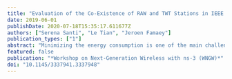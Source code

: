 ```yaml
---
title: "Evaluation of the Co-Existence of RAW and TWT Stations in IEEE 802.11ah using NS-3"
date: 2019-06-01
publishDate: 2020-07-18T15:35:17.611677Z
authors: ["Serena Santi", "Le Tian", "Jeroen Famaey"]
publication_types: ["1"]
abstract: "Minimizing the energy consumption is one of the main challenges in Internet of Things (IoT) networks. Recently, the IEEE 802.11ah standard has been released as a new low-power Wi-Fi solution for IoT. It has several features, such as Restricted Access Window (RAW) and Target Wake Time (TWT), that promise to improve energy consumption. In this paper, we present an extension of the IEEE 802.11ah module in ns-3 with support for the TWT feature. We study how the energy consumption is affected by the coexistence of RAW and TWT stations (STAs). The results show that the presence of RAW STAs can have an extreme negative effect on the energy efficiency of TWT STAs. Proper scheduling of channel access for both RAW and TWT STAs can mitigate this effect without negatively affecting throughput of RAW STAs."
featured: false
publication: "*Workshop on Next-Generation Wireless with ns-3 (WNGW)*"
doi: "10.1145/3337941.3337948"
---
```


